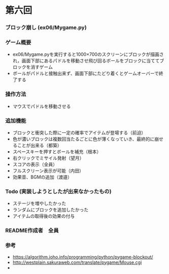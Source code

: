 # 第六回
### ブロック崩し (ex06/Mygame.py)
### ゲーム概要
- ex06/Mygame.pyを実行すると1000×700のスクリーンにブロックが描画され，画面下部にあるパドルを移動させ飛び回るボールをブロックに当ててブロックを消すゲーム
- ボールがパドルと接触出来ず、画面下部にたどり着くとゲームオーバーで終了する
### 操作方法
- マウスでパドルを移動させる
### 追加機能
- ブロックと衝突した際に一定の確率でアイテムが登場する（前迫）
- 色が濃いブロックは複数回当たるごとに色が薄くなっていき、最終的に崩せることが出来る（都築）
- スペースキーを押すとボールを補充（根本）
- 右クリックでミサイル発射（望月）
- スコアの表示（全員）
- フルスクリーン表示が可能（内田）
- 効果音、BGMの追加（渡邉）
### Todo (実装しようとしたが出来なかったもの)
- ステージを増やしたかった
- ランダムにブロックを追加したかった
- アイテムの取得後の効果の付与
### README作成者　全員
### 参考
- https://algorithm.joho.info/programming/python/pygame-blockout/
- http://westplain.sakuraweb.com/translate/pygame/Mouse.cgi
- 